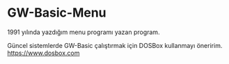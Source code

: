 ﻿# GW-Basic-Menu
1991 yılında yazdığım menu programı yazan program.

Güncel sistemlerde GW-Basic çalıştırmak için DOSBox kullanmayı öneririm.
https://www.dosbox.com
